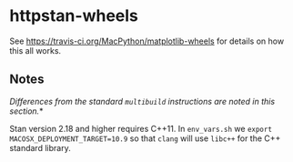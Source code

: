 httpstan-wheels
===============

See https://travis-ci.org/MacPython/matplotlib-wheels for details on how this
all works.


## Notes

*Differences from the standard ``multibuild`` instructions are noted in this section.**

Stan version 2.18 and higher requires C++11. In ``env_vars.sh`` we ``export MACOSX_DEPLOYMENT_TARGET=10.9``
so that ``clang`` will use ``libc++`` for the C++ standard library.
